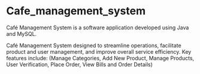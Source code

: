 # Cafe_management_system
Café Management System is a software application developed using Java and MySQL.

Café Management System designed to streamline operations, facilitate product and user management, and improve overall service efficiency. Key features include:
(Manage Categories, Add New Product, Manage Products, User Verification, Place Order, View Bills and Order Details)






